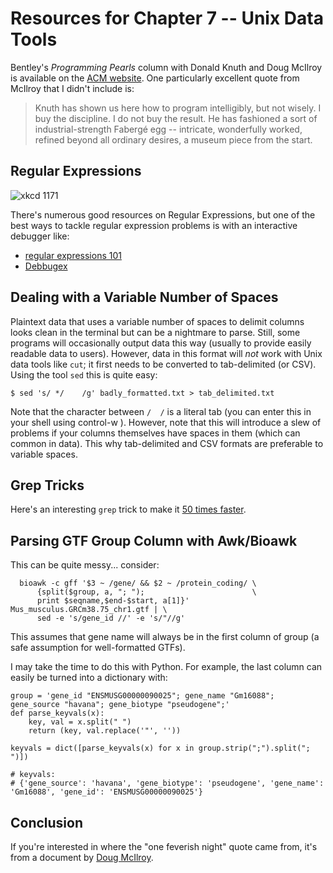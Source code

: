 # Resources for Chapter 7 -- Unix Data Tools

Bentley's *Programming Pearls* column with Donald Knuth and Doug McIlroy is
available on the [ACM website](http://dl.acm.org/citation.cfm?id=5948.315654).
One particularly excellent quote from McIlroy that I didn't include is:

> Knuth has shown us here how to program intelligibly, but not wisely. I buy
> the discipline. I do not buy the result. He has fashioned a sort of
> industrial-strength Fabergé egg -- intricate, wonderfully worked, refined
> beyond all ordinary desires, a museum piece from the start.

<!--

leftover:
grep "^#" -v Mus_musculus.GRCm38.75_chr1.gtf | awk '{if ($3=="gene" && $2 == "protein_coding") { print $0 }}' | cut -f 9 | sed 's/; / /g' | sed 's/ / /g' | cut -f2,4 | sed 's/"//g' > Mus_musculus.GRCm38.75_chr1_genes.txt

contam.fastq -- shorter version (used in book so examples print more clearly) -->

## Regular Expressions

![xkcd 1171](http://imgs.xkcd.com/comics/perl_problems.png)

There's numerous good resources on Regular Expressions, but one of the best ways to tackle regular expression problems is with an interactive debugger like:

 - [regular expressions 101](https://regex101.com/)
 - [Debbugex](https://www.debuggex.com/)


## Dealing with a Variable Number of Spaces

Plaintext data that uses a variable number of spaces to delimit columns looks
clean in the terminal but can be a nightmare to parse. Still, some programs
will occasionally output data this way (usually to provide easily readable data
to users). However, data in this format will *not* work with Unix data tools
like `cut`; it first needs to be converted to tab-delimited (or CSV). Using the
tool `sed` this is quite easy:

    $ sed 's/ */	/g' badly_formatted.txt > tab_delimited.txt

Note that the character between `/  /` is a literal tab (you can enter this in
your shell using control-w <tab>). However, note that this will introduce a
slew of problems if your columns themselves have spaces in them (which can
common in data). This why tab-delimited and CSV formats are preferable to
variable spaces.

## Grep Tricks

Here's an interesting `grep` trick to make it [50 times
faster](https://blog.x-way.org/Linux/2013/12/15/Make-grep-50x-faster.html).

## Parsing GTF Group Column with Awk/Bioawk

This can be quite messy... consider:

      bioawk -c gff '$3 ~ /gene/ && $2 ~ /protein_coding/ \
          {split($group, a, "; ");                        \
          print $seqname,$end-$start, a[1]}' Mus_musculus.GRCm38.75_chr1.gtf | \
          sed -e 's/gene_id //' -e 's/"//g'

This assumes that gene name will always be in the first column of group (a safe
assumption for well-formatted GTFs).

I may take the time to do this with Python. For example, the last column can
easily be turned into a dictionary with:

    group = 'gene_id "ENSMUSG00000090025"; gene_name "Gm16088"; gene_source "havana"; gene_biotype "pseudogene";'
    def parse_keyvals(x):
        key, val = x.split(" ")
        return (key, val.replace('"', ''))

    keyvals = dict([parse_keyvals(x) for x in group.strip(";").split("; ")])

    # keyvals:
    # {'gene_source': 'havana', 'gene_biotype': 'pseudogene', 'gene_name': 'Gm16088', 'gene_id': 'ENSMUSG00000090025'}

## Conclusion

If you're interested in where the "one feverish night" quote came from, it's
from a document by [Doug
McIlroy](http://doc.cat-v.org/unix/unix-reader/reader.pdf).
